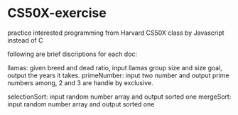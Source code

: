 # CS50X-exercise
practice interested programming from Harvard CS50X class by Javascript instead of C

following are brief discriptions for each doc:

llamas:
given breed and dead ratio, input llamas group size and size goal, output the years it takes.
primeNumber:
input two number and output prime numbers among, 2 and 3 are handle by exclusive.

selectionSort:
input random number array and output sorted one
mergeSort:
input random number array and output sorted one
